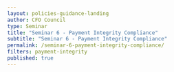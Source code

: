 ```yaml
---
layout: policies-guidance-landing
author: CFO Council
type: Seminar
title: "Seminar 6 - Payment Integrity Compliance"
subtitle: "Seminar 6 - Payment Integrity Compliance"
permalink: /seminar-6-payment-integrity-compliance/
filters: payment-integrity
published: true
---
```


